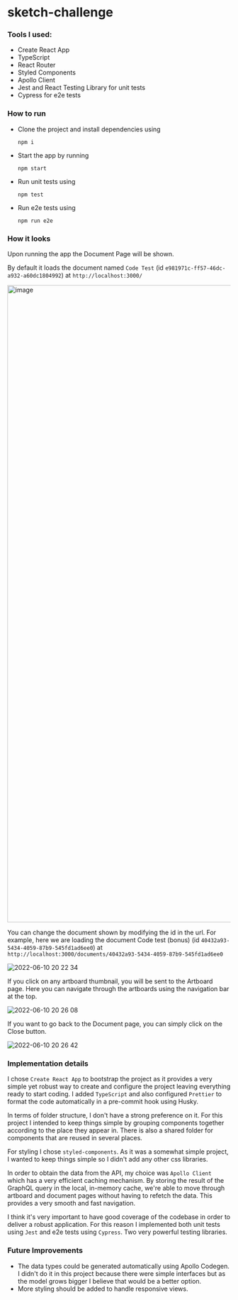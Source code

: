 # sketch-challenge

### Tools I used:

- Create React App
- TypeScript
- React Router 
- Styled Components
- Apollo Client
- Jest and React Testing Library for unit tests
- Cypress for e2e tests

### How to run

- Clone the project and install dependencies using

    `npm i`

- Start the app by running

    `npm start`

- Run unit tests using

    `npm test`

- Run e2e tests using

    `npm run e2e`

### How it looks

Upon running the app the Document Page will be shown.

By default it loads the document named `Code Test` (id `e981971c-ff57-46dc-a932-a60dc1804992`) at `http://localhost:3000/`
 
<img width="1436" alt="image" src="https://user-images.githubusercontent.com/6271380/173193180-5549c56b-d7cc-4963-bef2-f2f8647350ee.png">

You can change the document shown by modifying the id in the url. For example, here we are loading the document Code test (bonus) (id `40432a93-5434-4059-87b9-545fd1ad6ee0`) at `http://localhost:3000/documents/40432a93-5434-4059-87b9-545fd1ad6ee0`

![2022-06-10 20 22 34](https://user-images.githubusercontent.com/6271380/173193198-12d5f95b-a1dc-46a3-8832-2ba55954ae71.gif)

If you click on any artboard thumbnail, you will be sent to the Artboard page. Here you can navigate through the artboards using the navigation bar at the top.

![2022-06-10 20 26 08](https://user-images.githubusercontent.com/6271380/173193215-083149e1-3c18-47ea-87ff-1ab7573e7c46.gif)


If you want to go back to the Document page, you can simply click on the Close button.

![2022-06-10 20 26 42](https://user-images.githubusercontent.com/6271380/173193241-d7bf2473-1cc3-4f1a-8e96-01066f673fce.gif)


### Implementation details

I chose `Create React App` to bootstrap the project as it provides a very simple yet robust way to create and configure the project leaving everything ready to start coding. I added `TypeScript` and also configured `Prettier` to format the code automatically in a pre-commit hook using Husky.

In terms of folder structure, I don't have a strong preference on it. For this project I intended to keep things simple by grouping components together according to the place they appear in. There is also a shared folder for components that are reused in several places.

For styling I chose `styled-components`. As it was a somewhat simple project, I wanted to keep things simple so I didn't add any other css libraries. 

In order to obtain the data from the API, my choice was `Apollo Client` which has a very efficient caching mechanism. By storing the result of the GraphQL query in the local, in-memory cache, we're able to move through artboard and document pages without having to refetch the data. This provides a very smooth and fast navigation. 

I think it's very important to have good coverage of the codebase in order to deliver a robust application. For this reason I implemented both unit tests using `Jest` and e2e tests using `Cypress`. Two very powerful testing libraries.


### Future Improvements

- The data types could be generated automatically using Apollo Codegen. I didn't do it in this project because there were simple interfaces but as the model grows bigger I believe that would be a better option.
- More styling should be added to handle responsive views.
